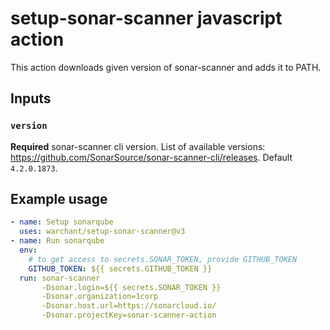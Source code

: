 # setup-sonar-scanner javascript action

This action downloads given version of sonar-scanner and adds it to PATH.

## Inputs

### `version`

**Required** sonar-scanner cli version. List of available versions: https://github.com/SonarSource/sonar-scanner-cli/releases. Default `4.2.0.1873`.

## Example usage

```yaml
- name: Setup sonarqube
  uses: warchant/setup-sonar-scanner@v3
- name: Run sonarqube
  env:
    # to get access to secrets.SONAR_TOKEN, provide GITHUB_TOKEN
    GITHUB_TOKEN: ${{ secrets.GITHUB_TOKEN }}
  run: sonar-scanner
       -Dsonar.login=${{ secrets.SONAR_TOKEN }}
       -Dsonar.organization=1corp
       -Dsonar.host.url=https://sonarcloud.io/
       -Dsonar.projectKey=sonar-scanner-action
```
